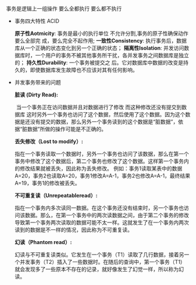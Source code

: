 
事务是逻辑上一组操作 要么全都执行 要么都不执行

+ 事务四大特性 ACID

	**原子性Aotmicity**:
		事务是最小的执行单位 不允许分割,事务的原子性确保动作要么全部完		  成，要么完全不起作用;
	**一致性Consistency**:
		执行事务后，数据库从一个正确的状态变化到另一个正确的状态；
	**隔离性Isolation**:
		并发访问数据库时，一个用户的事务不被其他事务所干扰，各并发事务之间数据库是独立的；
	**持久性Durability**:
		一个事务被提交之  后。它对数据库中数据的改变是持久的，即使数据库发生故障也不应该对其有任何影响。
	
+ 并发事务带来的问题

    **脏读 (Dirty Read):**

    ​	当一个事务正在访问数据并且对数据进行了修改 而这种修改还没有提交到数据库 这时另外一个事务也访问了这个数据，然后使用了这个数据。因为这个数据是还没有提交的数据，那么另外一个事务读到的这个数据是“脏数据”，依据“脏数据”所做的操作可能是不正确的。

    **丢失修改（Lost to modify）:** 

    ​	指在一个事务读取一个数据时，另外一个事务也访问了该数据，那么在第一个事务中修改了这个数据后，第二个事务也修改了这个数据。这样第一个事务内的修改结果就被丢失，因此称为丢失修改。 例如：事务1读取某表中的数据A=20，事务2也读取A=20，事务1修改A=A-1，事务2也修改A=A-1，最终结果A=19，事务1的修改被丢失。

    **不可重复读（Unrepeatableread）:**

    ​	 指在一个事务内多次读同一数据。在这个事务还没有结束时，另一个事务也访问该数据。那么，在第一个事务中的两次读数据之间，由于第二个事务的修改导致第一个事务两次读取的数据可能不太一样。这就发生了在一个事务内两次读到的数据是不一样的情况，因此称为不可重复读。

    **幻读（Phantom read）:**

    ​	 幻读与不可重复读类似。它发生在一个事务（T1）读取了几行数据，接着另一个并发事务（T2）插入了一些数据时。在随后的查询中，第一个事务（T1）就会发现多了一些原本不存在的记录，就好像发生了幻觉一样，所以称为幻读。